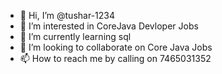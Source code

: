 - 👋 Hi, I’m @tushar-1234
- 👀 I’m interested in CoreJava Devloper Jobs
- 🌱 I’m currently learning sql
- 💞️ I’m looking to collaborate on Core Java Jobs
- 📫 How to reach me by calling on 7465031352

<!---
tushar-1234/tushar-1234 is a ✨ special ✨ repository because its `README.md` (this file) appears on your GitHub profile.
You can click the Preview link to take a look at your changes.
--->
